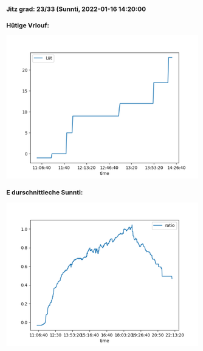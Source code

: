 ### Jitz grad: 23/33 (Sunnti, 2022-01-16 14:20:00

### Hütige Vrlouf:
![Graph](Today.png)

### E durschnittleche Sunnti:
![Graph](Sunnti.png)